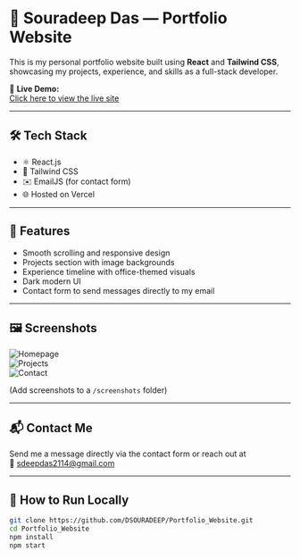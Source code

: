 # 💼 Souradeep Das — Portfolio Website

This is my personal portfolio website built using **React** and **Tailwind CSS**, showcasing my projects, experience, and skills as a full-stack developer.

🚀 **Live Demo:**  
[Click here to view the live site](https://portfolio-website-gamma-seven-73.vercel.app/)

---

## 🛠 Tech Stack

- ⚛️ React.js
- 🎨 Tailwind CSS
- ✉️ EmailJS (for contact form)
- 🌐 Hosted on Vercel

---

## 📸 Features

- Smooth scrolling and responsive design
- Projects section with image backgrounds
- Experience timeline with office-themed visuals
- Dark modern UI
- Contact form to send messages directly to my email

---

## 🖼 Screenshots

![Homepage](./screenshots/homepage.png)  
![Projects](./screenshots/projects.png)  
![Contact](./screenshots/contact.png)

(Add screenshots to a `/screenshots` folder)

---

## 📬 Contact Me

Send me a message directly via the contact form or reach out at  
📧 [sdeepdas2114@gmail.com](mailto:sdeepdas2114@gmail.com)

---

## 🧠 How to Run Locally

```bash
git clone https://github.com/DSOURADEEP/Portfolio_Website.git
cd Portfolio_Website
npm install
npm start
